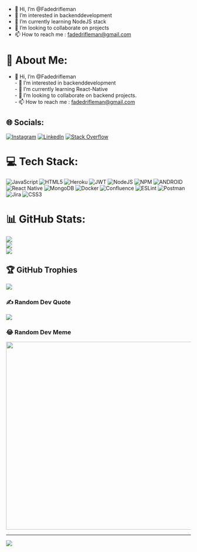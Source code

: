 - 👋 Hi, I’m @Fadedrifleman
- 👀 I’m interested in backenddevelopment
- 🌱 I’m currently learning NodeJS stack
- 💞️ I’m looking to collaborate on projects
- 📫 How to reach me : fadedrifleman@gmail.com

# 💫 About Me:
- 👋 Hi, I’m @Fadedrifleman<br>- 👀 I’m interested in backenddevelopment<br>- 🌱 I’m currently learning React-Native<br>- 💞️ I’m looking to collaborate on backend projects.<br>- 📫 How to reach me : fadedrifleman@gmail.com<br>


## 🌐 Socials:
[![Instagram](https://img.shields.io/badge/Instagram-%23E4405F.svg?logo=Instagram&logoColor=white)](https://instagram.com/shivam_uttam_) [![LinkedIn](https://img.shields.io/badge/LinkedIn-%230077B5.svg?logo=linkedin&logoColor=white)](https://linkedin.com/in/fadedrifleman) [![Stack Overflow](https://img.shields.io/badge/-Stackoverflow-FE7A16?logo=stack-overflow&logoColor=white)](https://stackoverflow.com/users/18847228) 

# 💻 Tech Stack:
![JavaScript](https://img.shields.io/badge/javascript-%23323330.svg?style=for-the-badge&logo=javascript&logoColor=%23F7DF1E) ![HTML5](https://img.shields.io/badge/html5-%23E34F26.svg?style=for-the-badge&logo=html5&logoColor=white) ![Heroku](https://img.shields.io/badge/heroku-%23430098.svg?style=for-the-badge&logo=heroku&logoColor=white) ![JWT](https://img.shields.io/badge/JWT-black?style=for-the-badge&logo=JSON%20web%20tokens) ![NodeJS](https://img.shields.io/badge/node.js-6DA55F?style=for-the-badge&logo=node.js&logoColor=white) ![NPM](https://img.shields.io/badge/NPM-%23000000.svg?style=for-the-badge&logo=npm&logoColor=white) ![ANDROID](https://img.shields.io/badge/android-%2320232a.svg?style=for-the-badge&logo=android&logoColor=%a4c639) ![React Native](https://img.shields.io/badge/react_native-%2320232a.svg?style=for-the-badge&logo=react&logoColor=%2361DAFB) ![MongoDB](https://img.shields.io/badge/MongoDB-%234ea94b.svg?style=for-the-badge&logo=mongodb&logoColor=white) ![Docker](https://img.shields.io/badge/docker-%230db7ed.svg?style=for-the-badge&logo=docker&logoColor=white) ![Confluence](https://img.shields.io/badge/confluence-%23172BF4.svg?style=for-the-badge&logo=confluence&logoColor=white) ![ESLint](https://img.shields.io/badge/ESLint-4B3263?style=for-the-badge&logo=eslint&logoColor=white) ![Postman](https://img.shields.io/badge/Postman-FF6C37?style=for-the-badge&logo=postman&logoColor=white) ![Jira](https://img.shields.io/badge/jira-%230A0FFF.svg?style=for-the-badge&logo=jira&logoColor=white) ![CSS3](https://img.shields.io/badge/css3-%231572B6.svg?style=for-the-badge&logo=css3&logoColor=white)
# 📊 GitHub Stats:
![](https://github-readme-stats.vercel.app/api?username=fadedrifleman&theme=dark&hide_border=false&include_all_commits=false&count_private=false)<br/>
![](https://github-readme-streak-stats.herokuapp.com/?user=fadedrifleman&theme=dark&hide_border=false)<br/>
![](https://github-readme-stats.vercel.app/api/top-langs/?username=fadedrifleman&theme=dark&hide_border=false&include_all_commits=false&count_private=false&layout=compact)

## 🏆 GitHub Trophies
![](https://github-profile-trophy.vercel.app/?username=fadedrifleman&theme=radical&no-frame=false&no-bg=true&margin-w=4)

### ✍️ Random Dev Quote
![](https://quotes-github-readme.vercel.app/api?type=horizontal&theme=radical)

### 😂 Random Dev Meme
<img src="https://random-memer.herokuapp.com/" width="512px"/>

---
[![](https://visitcount.itsvg.in/api?id=fadedrifleman&icon=0&color=0)](https://visitcount.itsvg.in)
